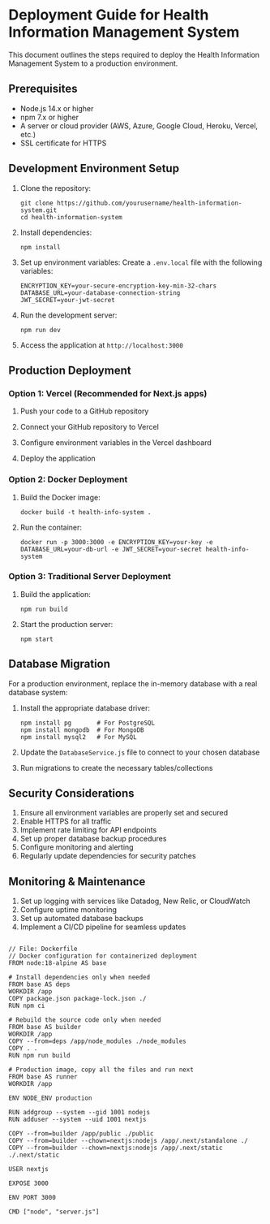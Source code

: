 # Deployment Guide for Health Information Management System

This document outlines the steps required to deploy the Health Information Management System to a production environment.

## Prerequisites

- Node.js 14.x or higher
- npm 7.x or higher
- A server or cloud provider (AWS, Azure, Google Cloud, Heroku, Vercel, etc.)
- SSL certificate for HTTPS

## Development Environment Setup

1. Clone the repository:
   ```
   git clone https://github.com/yourusername/health-information-system.git
   cd health-information-system
   ```

2. Install dependencies:
   ```
   npm install
   ```

3. Set up environment variables:
   Create a `.env.local` file with the following variables:
   ```
   ENCRYPTION_KEY=your-secure-encryption-key-min-32-chars
   DATABASE_URL=your-database-connection-string
   JWT_SECRET=your-jwt-secret
   ```

4. Run the development server:
   ```
   npm run dev
   ```

5. Access the application at `http://localhost:3000`

## Production Deployment

### Option 1: Vercel (Recommended for Next.js apps)

1. Push your code to a GitHub repository

2. Connect your GitHub repository to Vercel

3. Configure environment variables in the Vercel dashboard

4. Deploy the application

### Option 2: Docker Deployment

1. Build the Docker image:
   ```
   docker build -t health-info-system .
   ```

2. Run the container:
   ```
   docker run -p 3000:3000 -e ENCRYPTION_KEY=your-key -e DATABASE_URL=your-db-url -e JWT_SECRET=your-secret health-info-system
   ```

### Option 3: Traditional Server Deployment

1. Build the application:
   ```
   npm run build
   ```

2. Start the production server:
   ```
   npm start
   ```

## Database Migration

For a production environment, replace the in-memory database with a real database system:

1. Install the appropriate database driver:
   ```
   npm install pg       # For PostgreSQL
   npm install mongodb  # For MongoDB
   npm install mysql2   # For MySQL
   ```

2. Update the `DatabaseService.js` file to connect to your chosen database

3. Run migrations to create the necessary tables/collections

## Security Considerations

1. Ensure all environment variables are properly set and secured
2. Enable HTTPS for all traffic
3. Implement rate limiting for API endpoints
4. Set up proper database backup procedures
5. Configure monitoring and alerting
6. Regularly update dependencies for security patches

## Monitoring & Maintenance

1. Set up logging with services like Datadog, New Relic, or CloudWatch
2. Configure uptime monitoring
3. Set up automated database backups
4. Implement a CI/CD pipeline for seamless updates
```

// File: Dockerfile
// Docker configuration for containerized deployment
FROM node:18-alpine AS base

# Install dependencies only when needed
FROM base AS deps
WORKDIR /app
COPY package.json package-lock.json ./
RUN npm ci

# Rebuild the source code only when needed
FROM base AS builder
WORKDIR /app
COPY --from=deps /app/node_modules ./node_modules
COPY . .
RUN npm run build

# Production image, copy all the files and run next
FROM base AS runner
WORKDIR /app

ENV NODE_ENV production

RUN addgroup --system --gid 1001 nodejs
RUN adduser --system --uid 1001 nextjs

COPY --from=builder /app/public ./public
COPY --from=builder --chown=nextjs:nodejs /app/.next/standalone ./
COPY --from=builder --chown=nextjs:nodejs /app/.next/static ./.next/static

USER nextjs

EXPOSE 3000

ENV PORT 3000

CMD ["node", "server.js"]